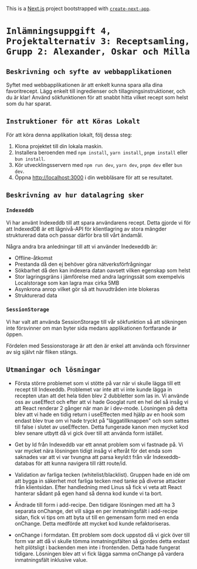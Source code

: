 This is a [Next.js](https://nextjs.org/) project bootstrapped with [`create-next-app`](https://github.com/vercel/next.js/tree/canary/packages/create-next-app).

# `Inlämningsuppgift 4, Projektalternativ 3: Receptsamling, Grupp 2: Alexander, Oskar och Milla`

## `Beskrivning och syfte av webbapplikationen`
Syftet med webbapplikationen är att enkelt kunna spara alla dina favoritrecept. Lägg enkelt till ingredienser och tillagningsinstruktioner, och du är klar! Använd sökfunktionen för att snabbt hitta vilket recept som helst som du har sparat.

## `Instruktioner för att Köras Lokalt`

För att köra denna applikation lokalt, följ dessa steg:

1. Klona projektet till din lokala maskin.
2. Installera beroenden med `npm install`, `yarn install`, `pnpm install` eller `bun install`.
3. Kör utvecklingsservern med `npm run dev`, `yarn dev`, `pnpm dev` eller `bun dev`.
4. Öppna [http://localhost:3000](http://localhost:3000) i din webbläsare för att se resultatet.

## `Beskrivning av hur datalagring sker`

### `Indexeddb`

Vi har använt Indexeddb till att spara användarens recept.
Detta gjorde vi för att IndexedDB är ett lågnivå-API för klientlagring av stora mängder strukturerad data och passar därför bra till vårt ändamål.

Några andra bra anledningar till att vi använder Inedexeddb är:

- Offline-åtkomst
- Prestanda då den ej behöver göra nätverksförfrågningar
- Sökbarhet då den kan indexera datan oavsett vilken egenskap som helst
- Stor lagringsgräns i jämförelse med andra lagringssät som exempelvis Localstorage som kan lagra max cirka 5MB
- Asynkrona anrop vilket gör så att huvudtråden inte blokeras
- Strukturerad data

### `SessionStorage`

Vi har valt att använda SessionStorage till vår sökfunktion så att sökningen inte försvinner om man byter sida medans applikationen fortfarande är öppen.

Fördelen med Sessionstorage är att den är enkel att använda och försvinner av sig självt när fliken stängs.

## `Utmaningar och lösningar`
- Första större problemet som vi stötte på var när vi skulle lägga till ett recept till Indexeddb. Problemet var inte att vi inte kunde lägga in recepten utan att det hela tiden blev 2 dubbletter som las in. Vi använde oss av useEffect och efter att vi hade Googlat runt en hel del så insåg vi att React renderar 2 gånger när man är i dev-mode. Lösningen på detta blev att vi hade en tidig return i useEffecten med hjälp av en hook som endast blev true om vi hade tryckt på "läggatillknappen" och som sattes till false i slutet av useEffecten. Detta fungerade kanon men mycket kod blev senare utbytt då vi gick över till att använda form istället. 

- Get by Id från Indexeddb var ett annat problem som vi fastnade på. Vi var mycket nära lösningen tidigt insåg vi efteråt för det enda som saknades var att vi var tvungna att parsa keyId:t från vår Indexeddb-databas för att kunna navigera till rätt route/id.

- Validation av farliga tecken (whitelist/blacklist). Gruppen hade en idé om att bygga in säkerhet mot farliga tecken med tanke på diverse attacker från klientsidan. Efter handledning med Linus så fick vi veta att React hanterar sådant på egen hand så denna kod kunde vi ta bort.

- Ändrade till form i add-recipe. Den tidigare lösningen med att ha 3 separata onChange, det vill säga en per inmatningsfält i add-recipe sidan, fick vi tips om att byta ut till en gemensam form med en enda onChange. Detta medförde att mycket kod kunde refaktoriseras. 

- onChange i formdatan. Ett problem som dock uppstod då vi gick över till form var att då vi skulle tömma inmatningsfälten så gjordes detta endast helt plötsligt i backenden men inte i frontenden. Detta hade fungerat tidigare. Lösningen blev att vi fick lägga samma onChange på vardera inmatningsfält inklusive value.